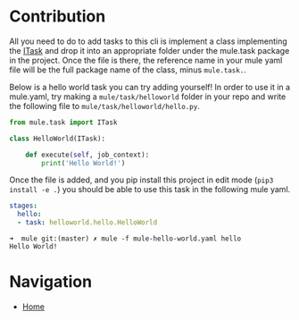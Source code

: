 # Contribution

All you need to do to add tasks to this cli is implement a class implementing the [ITask](../mule/task/task.py) and drop it into an appropriate folder under the mule.task package in the project. Once the file is there, the reference name in your mule yaml file will be the full package name of the class, minus `mule.task.`.

Below is a hello world task you can try adding yourself! In order to use it in a mule.yaml, try making a `mule/task/helloworld` folder in your repo and write the following file to `mule/task/helloworld/hello.py`.

```python
from mule.task import ITask

class HelloWorld(ITask):

    def execute(self, job_context):
        print('Hello World!')
```

Once the file is added, and you pip install this project in edit mode (`pip3 install -e .`) you should be able to use this task in the following mule yaml.

```yaml
stages:
  hello:
  - task: helloworld.hello.HelloWorld
```

```
➜  mule git:(master) ✗ mule -f mule-hello-world.yaml hello
Hello World!
```

# Navigation
* [Home](../README.md)
